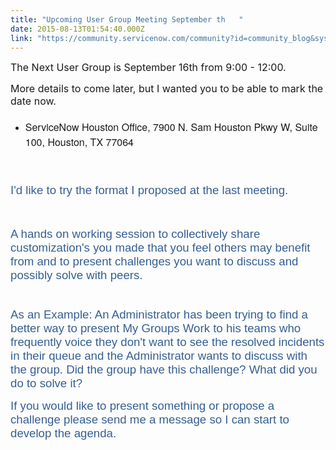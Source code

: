 ```yaml
---
title: "Upcoming User Group Meeting September th   "
date: 2015-08-13T01:54:40.000Z
link: "https://community.servicenow.com/community?id=community_blog&sys_id=73cce265dbd0dbc01dcaf3231f9619b3"
---
```

<p><span style="font-size: 12pt;">The Next User Group is September 16th from 9:00 - 12:00.</span></p><p></p><p><span style="font-size: 12pt;">More details to come later, but I wanted you to be able to mark the date now. </span></p><ul><li><h4 style="font-weight: 300; padding-right: 4px; font-style: inherit; font-family: 'helvetica neue', helvetica, sans-serif;"><span style="font-family: arial, helvetica, sans-serif; font-size: 10pt; line-height: 1.5em;"> </span><span style="line-height: 1.5em; font-style: inherit; font-size: 12pt; font-family: inherit; font-weight: inherit;">ServiceNow Houston Office, 7900 N. Sam Houston Pkwy W, Suite 100, Houston, TX 77064</span></h4></li></ul><p style="margin-bottom: 0.0001pt; font-size: 13px; font-family: arial, sans-serif; color: #666666;"><span style="font-weight: inherit; font-style: inherit; font-size: 14pt; font-family: Calibri, sans-serif; color: #365f91;"><br/></span></p><p style="margin-bottom: 0.0001pt; font-size: 13px; font-family: arial, sans-serif; color: #666666;"><span style="font-weight: inherit; font-style: inherit; font-size: 14pt; font-family: Calibri, sans-serif; color: #365f91;">I</span><span style="font-weight: inherit; font-style: inherit; font-size: 14pt; font-family: Calibri, sans-serif; color: #365f91;">'d like to try the format I proposed at the last meeting.</span></p><p style="margin-bottom: 0.0001pt; font-size: 13px; font-family: arial, sans-serif; color: #666666;"><span style="font-weight: inherit; font-style: inherit; font-size: 14pt; font-family: Calibri, sans-serif; color: #365f91;"><br/></span></p><p style="margin-bottom: 0.0001pt; font-size: 13px; font-family: arial, sans-serif; color: #666666;"><span style="color: #365f91; font-family: Calibri, sans-serif;"><span style="font-size: 14pt; font-style: inherit; font-weight: inherit;">A hands on working session to collectively share </span><span style="font-size: 18.6666660308838px;">customization's</span><span style="font-size: 14pt; font-style: inherit; font-weight: inherit;"> you made that you feel others may benefit from and to present challenges you want to discuss and possibly solve with peers.</span></span></p><p style="font-size: 13px; font-family: arial, sans-serif; color: #666666;">   </p><p style="margin-bottom: 0.0001pt; font-size: 13px; font-family: arial, sans-serif; color: #666666;"><span style="font-weight: inherit; font-style: inherit; font-size: 14pt; font-family: Calibri, sans-serif; color: #365f91;">As an Example: An Administrator has been trying to find a better way to present My Groups Work to his teams who frequently voice they don't want to see the resolved incidents in their queue and the Administrator wants to discuss with the group. Did the group have this challenge? What did you do to solve it?</span></p><p></p><p><span style="color: #365f91; font-family: Calibri, sans-serif;"><span style="font-size: 18.6666660308838px; font-style: inherit; font-weight: inherit;">If you would like to present something or propose a </span><span style="font-size: 18.6666660308838px;">challenge please send me a message so I can start to develop the agenda. </span></span></p><p></p><p></p><p></p><h4 style="padding-right: 4px; font-weight: 300; font-style: inherit; font-family: 'helvetica neue', helvetica, sans-serif;"></h4>